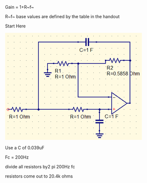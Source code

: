 Gain = 1+R~f~

R~f~ base values are defined by the table in the handout

Start Here

![image-20200415164612530](Untitled.assets/image-20200415164612530.png)

Use a C of 0.039uF

Fc = 200Hz

divide all resistors by2 pi 200Hz fc

resistors come out to 20.4k ohms